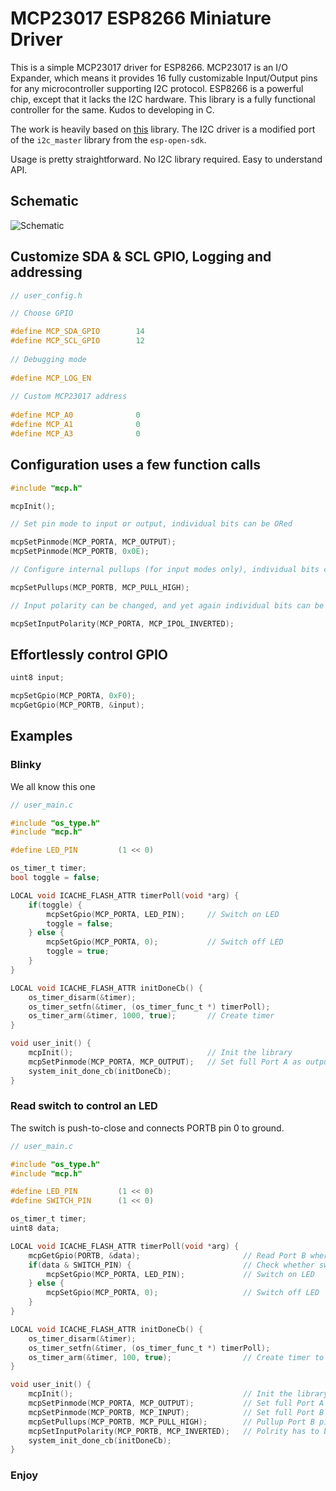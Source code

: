 # MCP23017 ESP8266 Miniature Driver

This is a simple MCP23017 driver for ESP8266. MCP23017 is an I/O Expander, which means it provides 16 fully customizable Input/Output pins for any microcontroller supporting I2C protocol. ESP8266 is a powerful chip, except that it lacks the I2C hardware. This library is a fully functional controller for the same. Kudos to developing in C.

The work is heavily based on [this](https://github.com/eadf/esp8266_mcp23017) library. The I2C driver is a modified port of the `i2c_master` library from the `esp-open-sdk`.

Usage is pretty straightforward. No I2C library required. Easy to understand API.

## Schematic
![Schematic](https://github.com/forkachild/MCP23017-ESP8266-Driver/raw/master/schematic.png)

## Customize SDA & SCL GPIO, Logging and addressing

```c
// user_config.h

// Choose GPIO

#define MCP_SDA_GPIO		14
#define MCP_SCL_GPIO		12
    
// Debugging mode
    
#define MCP_LOG_EN
    
// Custom MCP23017 address
    
#define MCP_A0				0
#define MCP_A1				0
#define MCP_A3				0
```


## Configuration uses a few function calls

```c
#include "mcp.h"

mcpInit();

// Set pin mode to input or output, individual bits can be ORed

mcpSetPinmode(MCP_PORTA, MCP_OUTPUT);
mcpSetPinmode(MCP_PORTB, 0x0E);

// Configure internal pullups (for input modes only), individual bits can be ORed

mcpSetPullups(MCP_PORTB, MCP_PULL_HIGH);

// Input polarity can be changed, and yet again individual bits can be ORed

mcpSetInputPolarity(MCP_PORTA, MCP_IPOL_INVERTED);
```


## Effortlessly control GPIO

```c
uint8 input;

mcpSetGpio(MCP_PORTA, 0xF0);
mcpGetGpio(MCP_PORTB, &input);
``` 

## Examples

### Blinky

We all know this one

```c
// user_main.c

#include "os_type.h"
#include "mcp.h"

#define LED_PIN         (1 << 0)

os_timer_t timer;
bool toggle = false;

LOCAL void ICACHE_FLASH_ATTR timerPoll(void *arg) {
    if(toggle) {
        mcpSetGpio(MCP_PORTA, LED_PIN);     // Switch on LED
        toggle = false;
    } else {
        mcpSetGpio(MCP_PORTA, 0);           // Switch off LED
        toggle = true;
    }
}

LOCAL void ICACHE_FLASH_ATTR initDoneCb() {
    os_timer_disarm(&timer);
    os_timer_setfn(&timer, (os_timer_func_t *) timerPoll);
    os_timer_arm(&timer, 1000, true);       // Create timer
}

void user_init() {
    mcpInit();                              // Init the library
    mcpSetPinmode(MCP_PORTA, MCP_OUTPUT);   // Set full Port A as output
    system_init_done_cb(initDoneCb);
}
```

### Read switch to control an LED

The switch is push-to-close and connects PORTB pin 0 to ground.

```c
// user_main.c

#include "os_type.h"
#include "mcp.h"

#define LED_PIN         (1 << 0)
#define SWITCH_PIN      (1 << 0)

os_timer_t timer;
uint8 data;

LOCAL void ICACHE_FLASH_ATTR timerPoll(void *arg) {
    mcpGetGpio(PORTB, &data);                       // Read Port B where switch is connected
    if(data & SWITCH_PIN) {                         // Check whether switch is on
        mcpSetGpio(MCP_PORTA, LED_PIN);             // Switch on LED
    } else {
        mcpSetGpio(MCP_PORTA, 0);                   // Switch off LED
    }
}

LOCAL void ICACHE_FLASH_ATTR initDoneCb() {
    os_timer_disarm(&timer);
    os_timer_setfn(&timer, (os_timer_func_t *) timerPoll);
    os_timer_arm(&timer, 100, true);                // Create timer to poll switch
}

void user_init() {
    mcpInit();                                      // Init the library
    mcpSetPinmode(MCP_PORTA, MCP_OUTPUT);           // Set full Port A as output
    mcpSetPinmode(MCP_PORTB, MCP_INPUT);            // Set full Port B as input
    mcpSetPullups(MCP_PORTB, MCP_PULL_HIGH);        // Pullup Port B pins for switch to pull it down on press
    mcpSetInputPolarity(MCP_PORTB, MCP_INVERTED);   // Polrity has to be reversed since pullup has to mean 1
    system_init_done_cb(initDoneCb);
}
```

### Enjoy
